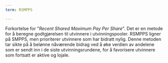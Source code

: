 ```yaml
---
term: RSMPPS

---
```

Forkortelse for "*Recent Shared Maximum Pay Per Share*". Det er en metode for å beregne godtgjørelsen til utvinnere i utvinningspooler. RSMPPS ligner på SMPPS, men prioriterer utvinnere som har bidratt nylig. Denne metoden tar sikte på å belønne nåværende bidrag ved å øke verdien av andelene som er sendt inn i de siste utvinningsrundene, for å favorisere utvinnere som fortsatt er aktive og lojale.